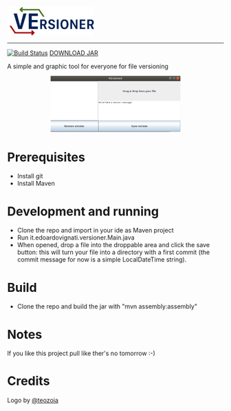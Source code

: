 <img src="https://raw.githubusercontent.com/EdoardoVignati/VErsioner/develop/logo/versioner.png" width="40%">

<hr />

[![Build Status](https://travis-ci.org/EdoardoVignati/VErsioner.svg?branch=develop)](https://travis-ci.org/EdoardoVignati/VErsioner) [DOWNLOAD JAR](https://url.edoardovignati.it/versioner)

A simple and graphic tool for everyone for file versioning

<center><img src="https://raw.githubusercontent.com/EdoardoVignati/VErsioner/develop/demo.png" width="60%"></center>

# Prerequisites
- Install git
- Install Maven

# Development and running
- Clone the repo and import in your ide as Maven project
- Run it.edoardovignati.versioner.Main.java 
- When opened, drop a file into the droppable area and click the save button: this will turn your file into a directory with a first commit (the commit message for now is a simple LocalDateTime string).

# Build
- Clone the repo and build the jar with "mvn assembly:assembly"
# Notes
If you like this project pull like ther's no tomorrow :-)

# Credits
Logo by [@teozoia]( https://github.com/teozoia )
